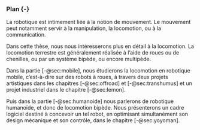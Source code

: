 ### Plan {-}

La robotique est intimement liée à la notion de mouvement. Le mouvement peut notamment servir à la manipulation, la
locomotion, ou à la communication.

Dans cette thèse, nous nous intéresserons plus en détail à la locomotion. La locomotion terrestre est généralement
réalisée à l’aide de roues ou de chenilles, ou par un système bipède, ou encore multipède.

Dans la partie [-@sec:mobile], nous étudierons la locomotion en robotique mobile, c’est-à-dire sur des robots à roues,
à travers deux projets artistiques dans les chapitres [-@sec:offroad] et [-@sec:transhumus] et un projet industriel
dans le chapitre [-@sec:lemon].

Puis dans la partie [-@sec:humanoide] nous parlerons de robotique humanoïde, et donc de locomotion bipède. Nous
présenterons un cadre logiciel destiné à concevoir un tel robot, en optimisant simultanément son design mécanique
et son contrôle, dans le chapitre [-@sec:yoyoman].

